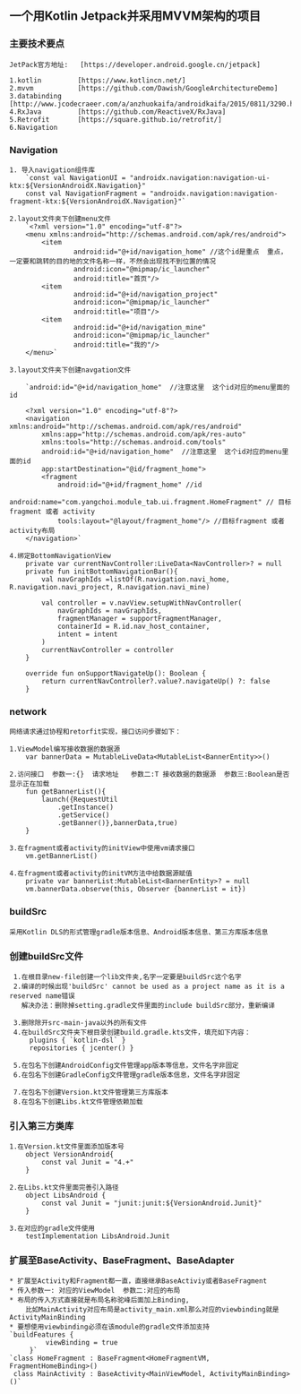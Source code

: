 
## 一个用Kotlin Jetpack并采用MVVM架构的项目

### 主要技术要点
    JetPack官方地址:   [https://developer.android.google.cn/jetpack]
    
    1.kotlin         [https://www.kotlincn.net/]
    2.mvvm           [https://github.com/Dawish/GoogleArchitectureDemo]
    3.databinding    [http://www.jcodecraeer.com/a/anzhuokaifa/androidkaifa/2015/0811/3290.html]
    4.RxJava         [https://github.com/ReactiveX/RxJava]
    5.Retrofit       [https://square.github.io/retrofit/]
    6.Navigation


### Navigation
    1. 导入navigation组件库
        `const val NavigationUI = "androidx.navigation:navigation-ui-ktx:${VersionAndroidX.Navigation}"
        const val NavigationFragment = "androidx.navigation:navigation-fragment-ktx:${VersionAndroidX.Navigation}"`
        
    2.layout文件夹下创建menu文件
        `<?xml version="1.0" encoding="utf-8"?>
        <menu xmlns:android="http://schemas.android.com/apk/res/android">
            <item
                    android:id="@+id/navigation_home" //这个id是重点  重点，一定要和跳转的目的地的文件名称一样，不然会出现找不到位置的情况
                    android:icon="@mipmap/ic_launcher"
                    android:title="首页"/>
            <item
                    android:id="@+id/navigation_project"
                    android:icon="@mipmap/ic_launcher"
                    android:title="项目"/>
            <item
                    android:id="@+id/navigation_mine"
                    android:icon="@mipmap/ic_launcher"
                    android:title="我的"/>
        </menu>`
    
    3.layout文件夹下创建navgation文件
    
        `android:id="@+id/navigation_home"  //注意这里  这个id对应的menu里面的id
    
        <?xml version="1.0" encoding="utf-8"?>
        <navigation xmlns:android="http://schemas.android.com/apk/res/android"
            xmlns:app="http://schemas.android.com/apk/res-auto"
            xmlns:tools="http://schemas.android.com/tools"
            android:id="@+id/navigation_home"  //注意这里  这个id对应的menu里面的id
            app:startDestination="@id/fragment_home">
            <fragment
                android:id="@+id/fragment_home" //id
                android:name="com.yangchoi.module_tab.ui.fragment.HomeFragment" // 目标fragment 或者 activity
                tools:layout="@layout/fragment_home"/> //目标fragment 或者  activity布局
        </navigation>`
        
    4.绑定BottomNavigationView
        private var currentNavController:LiveData<NavController>? = null
        private fun initBottomNavigationBar(){
            val navGraphIds =listOf(R.navigation.navi_home, R.navigation.navi_project, R.navigation.navi_mine)
        
            val controller = v.navView.setupWithNavController(
                navGraphIds = navGraphIds,
                fragmentManager = supportFragmentManager,
                containerId = R.id.nav_host_container,
                intent = intent
            )
            currentNavController = controller
        }
        
        override fun onSupportNavigateUp(): Boolean {
            return currentNavController?.value?.navigateUp() ?: false
        }
        
### network
    网络请求通过协程和retorfit实现，接口访问步骤如下：
    
    1.ViewModel编写接收数据的数据源
        var bannerData = MutableLiveData<MutableList<BannerEntity>>()
        
    2.访问接口  参数一:{}  请求地址   参数二:T 接收数据的数据源  参数三:Boolean是否显示正在加载
        fun getBannerList(){
            launch({RequestUtil
                .getInstance()
                .getService()
                .getBanner()},bannerData,true)
        }
        
    3.在fragment或者activity的initView中使用vm请求接口
        vm.getBannerList()
        
    4.在fragment或者activity的initVM方法中给数据源赋值
        private var bannerList:MutableList<BannerEntity>? = null
        vm.bannerData.observe(this, Observer {bannerList = it})
        
### buildSrc
    采用Kotlin DLS的形式管理gradle版本信息、Android版本信息、第三方库版本信息
    
### 创建buildSrc文件
     1.在根目录new-file创建一个lib文件夹,名字一定要是buildSrc这个名字
     2.编译的时候出现'buildSrc' cannot be used as a project name as it is a reserved name错误
       解决办法：删除掉setting.gradle文件里面的include buildSrc部分，重新编译
            
     3.删除除开src-main-java以外的所有文件
     4.在buildSrc文件夹下根目录创建build.gradle.kts文件，填充如下内容：
         plugins { `kotlin-dsl` }
         repositories { jcenter() }
            
     5.在包名下创建AndroidConfig文件管理app版本等信息，文件名字非固定
     6.在包名下创建GradleConfig文件管理gradle版本信息，文件名字非固定
        
     7.在包名下创建Version.kt文件管理第三方库版本
     8.在包名下创建Libs.kt文件管理依赖加载
     
### 引入第三方类库
    1.在Version.kt文件里面添加版本号
        object VersionAndroid{
            const val Junit = "4.+"
        }
    
    2.在Libs.kt文件里面完善引入路径
        object LibsAndroid {
            const val Junit = "junit:junit:${VersionAndroid.Junit}"
        }
    
    3.在对应的gradle文件使用
        testImplementation LibsAndroid.Junit
        
### 扩展至BaseActivity、BaseFragment、BaseAdapter
    * 扩展至Activity和Fragment都一直，直接继承BaseActiviy或者BaseFragment
    * 传入参数一: 对应的ViewModel  参数二:对应的布局
    * 布局的传入方式直接就是布局名称驼峰后面加上Binding,
        比如MainActivity对应布局是activity_main.xml那么对应的viewbinding就是ActivityMainBinding
    * 要想使用viewbinding必须在该module的gradle文件添加支持
    `buildFeatures {
             viewBinding = true
         }`
    `class HomeFragment : BaseFragment<HomeFragmentVM, FragmentHomeBinding>()
     class MainActivity : BaseActivity<MainViewModel, ActivityMainBinding>()`